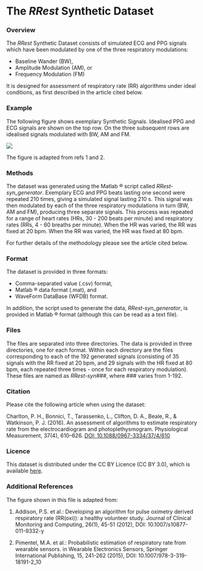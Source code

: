 The _RRest_ Synthetic Dataset
=============================

### Overview

The _RRest_ Synthetic Dataset consists of simulated ECG and PPG signals which have been modulated by one of the three respiratory modulations:

* Baseline Wander (BW),
* Amplitude Modulation (AM), or
* Frequency Modulation (FM)

It is designed for assessment of respiratory rate (RR) algorithms under ideal conditions, as first described in the article cited below.

### Example

The following figure shows exemplary Synthetic Signals. Idealised PPG and ECG signals are shown on the top row. On the three subsequent rows are idealised signals modulated with BW, AM and FM.

![](http://haemod.uk/images/research/pete/resp_mods.png)

The figure is adapted from refs 1 and 2.

### Methods

The dataset was generated using the Matlab &reg; script called _RRest-syn_generator_. Exemplary ECG and PPG beats lasting one second were repeated 210 times, giving a simulated signal lasting 210 s. This signal was then modulated by each of the three respiratory modulations in turn (BW, AM and FM), producing three separate signals. This process was repeated for a range of heart rates (HRs, 30 - 200 beats per minute) and respiratory rates (RRs, 4 - 60 breaths per minute). When the HR was varied, the RR was fixed at 20 bpm. When the RR was varied, the HR was fixed at 80 bpm.

For further details of the methodology please see the article cited below.

### Format

The dataset is provided in three formats:

* Comma-separated value (.csv) format,
* Matlab &reg; data format (.mat), and
* WaveForm DataBase (WFDB) format.

In addition, the script used to generate the data, _RRest-syn_generator_, is provided in Matlab &reg; format (although this can be read as a text file).

### Files

The files are separated into three directories. The data is provided in three directories, one for each format. Within each directory are the files corresponding to each of the 192 generated signals (consisting of 35 signals with the RR fixed at 20 bpm, and 29 signals with the HR fixed at 80 bpm, each repeated three times - once for each respiratory modulation). These files are named as _RRest-syn###_, where ### varies from 1-192.

### Citation

Please cite the following article when using the dataset:

Charlton, P. H., Bonnici, T., Tarassenko, L., Clifton, D. A., Beale, R., & Watkinson, P. J. (2016). An assessment of algorithms to estimate respiratory rate from the electrocardiogram and photoplethysmogram. Physiological Measurement, 37(4), 610–626. [DOI: 10.1088/0967-3334/37/4/610](http://doi.org/10.1088/0967-3334/37/4/610)

### Licence

This dataset is distributed under the CC BY Licence (CC BY 3.0), which is available [here](https://creativecommons.org/licenses/by/3.0/).

### Additional References

The figure shown in this file is adapted from:

1. Addison, P.S. et al.: Developing an algorithm for pulse oximetry derived respiratory rate (RR(oxi)): a healthy volunteer study. Journal of Clinical Monitoring and Computing, 26(1), 45-51 (2012), DOI: 10.1007/s10877-011-9332-y

2. Pimentel, M.A. et al.: Probabilistic estimation of respiratory rate from wearable sensors. in Wearable Electronics Sensors, Springer International Publishing, 15, 241-262 (2015), DOI: 10.1007/978-3-319-18191-2_10
